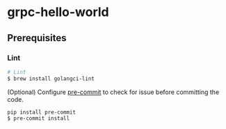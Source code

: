 # grpc-hello-world

## Prerequisites

### Lint
   ```bash
   # Lint
   $ brew install golangci-lint
   ```

(Optional) Configure [pre-commit](https://pre-commit.com) to check for issue before committing the code.
   ```
   pip install pre-commit
   $ pre-commit install 
   ```
